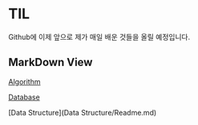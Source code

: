 
# TIL

Github에 이제 앞으로 제가 매일 배운 것들을 올릴 예정입니다.

## MarkDown View
[Algorithm](Algorithm/Readme.md)

[Database]((Database/Readme.md))

[Data Structure](Data Structure/Readme.md)
